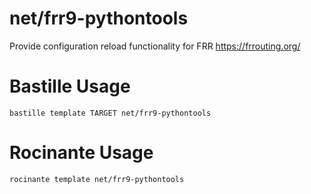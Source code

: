 # net/frr9-pythontools
Provide configuration reload functionality for FRR
https://frrouting.org/

# Bastille Usage
```shell
bastille template TARGET net/frr9-pythontools
```

# Rocinante Usage
```shell
rocinante template net/frr9-pythontools
```
